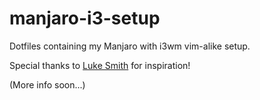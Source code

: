 # manjaro-i3-setup
Dotfiles containing my Manjaro with i3wm vim-alike setup.

Special thanks to [Luke Smith](https://github.com/LukeSmithxyz) for inspiration!

(More info soon...)
